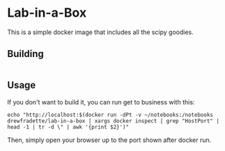 # Lab-in-a-Box

This is a simple docker image that includes all the scipy goodies.

## Building

```

```

## Usage

If you don't want to build it, you can run get to business with this:

```
echo "http://localhost:$(docker run -dPt -v ~/notebooks:/notebooks drewfradette/lab-in-a-box | xargs docker inspect | grep "HostPort" | head -1 | tr -d \" | awk '{print $2}')"
```

Then, simply open your browser up to the port shown after docker run.
